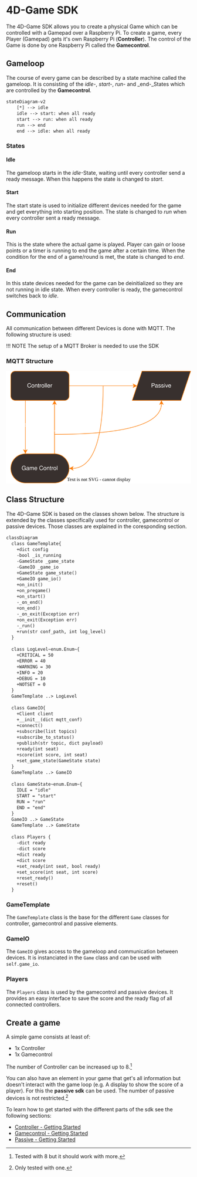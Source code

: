 # 4D-Game SDK

The 4D-Game SDK allows you to create a physical Game which can be controlled with a Gamepad over a Raspberry Pi. To create a game, every Player (Gamepad) gets it's own Raspberry Pi (**Controller**). The control of the Game is done by one Raspberry Pi called the **Gamecontrol**.

## Gameloop

The course of every game can be described by a state machine called the gameloop. It is consisting of the _idle-_, _start-_, _run-_ and _end-_States which are controlled by the **Gamecontrol**.

```mermaid
stateDiagram-v2
    [*] --> idle
    idle --> start: when all ready
    start --> run: when all ready
    run --> end
    end --> idle: when all ready
```
### States
#### Idle
The gameloop starts in the _idle_-State, waiting until every controller send a ready message. When this happens the state is changed to _start_.

#### Start
The start state is used to initialize different devices needed for the game and get everything into starting position. The state is changed to _run_ when every controller sent a ready message.

#### Run
This is the state where the actual game is played. Player can gain or loose points or a timer is running to end the game after a certain time. When the condition for the end of a game/round is met, the state is changed to _end_.

#### End
In this state devices needed for the game can be deinitialized so they are not running in idle state. When every controller is ready, the gamecontrol switches back to _idle_.

## Communication

All communication between different Devices is done with MQTT. The following structure is used:

!!! NOTE
    The setup of a MQTT Broker is needed to use the SDK

### MQTT Structure

![MQTT Structure](assets/mqtt_structure.svg)

## Class Structure

The 4D-Game SDK is based on the classes shown below. The structure is extended by the classes specifically used for controller, gamecontrol or passive devices. Those classes are explained in the coresponding section.

```mermaid
classDiagram
  class GameTemplate{
    +dict config
    -bool _is_running
    -GameState _game_state
    -GameIO _game_io
    +GameState game_state()
    +GameIO game_io()
    +on_init()
    +on_pregame()
    +on_start()
    -_on_end()
    +on_end()
    -_on_exit(Exception err)
    +on_exit(Exception err)
    -_run()
    +run(str conf_path, int log_level)
  }

  class LogLevel~enum.Enum~{
    +CRITICAL = 50
    +ERROR = 40
    +WARNING = 30
    +INFO = 20
    +DEBUG = 10
    +NOTSET = 0
  }
  GameTemplate ..> LogLevel

  class GameIO{
    +Client client
    +__init__(dict mqtt_conf)
    +connect()
    +subscribe(list topics)
    +subscribe_to_status()
    +publish(str topic, dict payload)
    +ready(int seat)
    +score(int score, int seat)
    +set_game_state(GameState state)
  }
  GameTemplate ..> GameIO

  class GameState~enum.Enum~{
    IDLE = "idle"
    START = "start"
    RUN = "run"
    END = "end"
  }
  GameIO ..> GameState
  GameTemplate ..> GameState

  class Players {
    -dict ready
    -dict score
    +dict ready
    +dict score
    +set_ready(int seat, bool ready)
    +set_score(int seat, int score)
    +reset_ready()
    +reset()
  }
```

### GameTemplate

The `GameTemplate` class is the base for the different `Game` classes for controller, gamecontrol and passive elements.

### GameIO

The `GameIO` gives access to the gameloop and communication between devices. It is instanciated in the `Game` class and can be used with `self.game_io`.

### Players

The `Players` class is used by the gamecontrol and passive devices. It provides an easy interface to save the score and the ready flag of all connected controllers.

## Create a game

A simple game consists at least of:

- 1x Controller
- 1x Gamecontrol

The number of Controller can be increased up to 8.[^1]

You can also have an element in your game that get's all information but doesn't interact with the game loop (e.g. A display to show the score of a player). For this the **passive sdk** can be used. The number of passive devices is not restricted.[^2]

To learn how to get started with the different parts of the sdk see the following sections:

- [Controller - Getting Started](controller-sdk/index.md)
- [Gamecontrol - Getting Started](gamecontrol-sdk/index.md)
- [Passive - Getting Started](passive-sdk/index.md)

[^1]: Tested with 8 but it should work with more.
[^2]: Only tested with one.